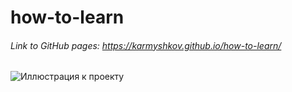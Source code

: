 # how-to-learn
###### Link to GitHub pages: https://karmyshkov.github.io/how-to-learn/
![Иллюстрация к проекту](https://i.postimg.cc/jd1bpNbh/Group-1.png)
